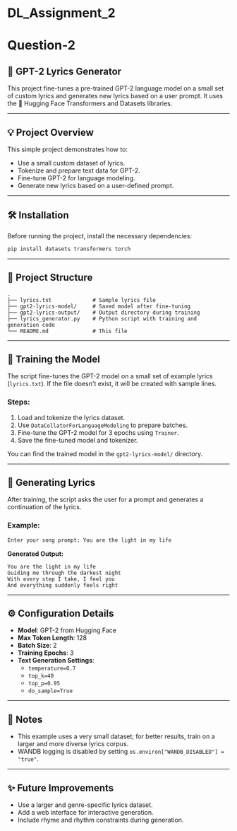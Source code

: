 # DL_Assignment_2



# Question-2
## 🎵 GPT-2 Lyrics Generator

This project fine-tunes a pre-trained GPT-2 language model on a small set of custom lyrics and generates new lyrics based on a user prompt. It uses the 🤗 Hugging Face Transformers and Datasets libraries.

---

## 💡 Project Overview

This simple project demonstrates how to:

- Use a small custom dataset of lyrics.
- Tokenize and prepare text data for GPT-2.
- Fine-tune GPT-2 for language modeling.
- Generate new lyrics based on a user-defined prompt.

---

## 🛠️ Installation

Before running the project, install the necessary dependencies:

```bash
pip install datasets transformers torch
```

---

## 📁 Project Structure

```
.
├── lyrics.txt             # Sample lyrics file
├── gpt2-lyrics-model/     # Saved model after fine-tuning
├── gpt2-lyrics-output/    # Output directory during training
├── lyrics_generator.py    # Python script with training and generation code
└── README.md              # This file
```

---

## 🚀 Training the Model

The script fine-tunes the GPT-2 model on a small set of example lyrics (`lyrics.txt`). If the file doesn't exist, it will be created with sample lines.

### Steps:

1. Load and tokenize the lyrics dataset.
2. Use `DataCollatorForLanguageModeling` to prepare batches.
3. Fine-tune the GPT-2 model for 3 epochs using `Trainer`.
4. Save the fine-tuned model and tokenizer.

You can find the trained model in the `gpt2-lyrics-model/` directory.

---

## 🎤 Generating Lyrics

After training, the script asks the user for a prompt and generates a continuation of the lyrics.

### Example:

```bash
Enter your song prompt: You are the light in my life
```

**Generated Output:**
```
You are the light in my life
Guiding me through the darkest night
With every step I take, I feel you
And everything suddenly feels right
```

---

## ⚙️ Configuration Details

- **Model**: GPT-2 from Hugging Face
- **Max Token Length**: 128
- **Batch Size**: 2
- **Training Epochs**: 3
- **Text Generation Settings**:
  - `temperature=0.7`
  - `top_k=40`
  - `top_p=0.95`
  - `do_sample=True`

---

## 📌 Notes

- This example uses a very small dataset; for better results, train on a larger and more diverse lyrics corpus.
- WANDB logging is disabled by setting `os.environ["WANDB_DISABLED"] = "true"`.

---

## ✨ Future Improvements

- Use a larger and genre-specific lyrics dataset.
- Add a web interface for interactive generation.
- Include rhyme and rhythm constraints during generation.




